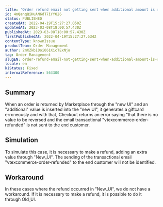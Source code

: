 ```yaml
---
title: 'Order refund email not getting sent when additional amount is refunded using new UI (OMS).'
id: 4nQanqQiHuAN6dT7iYYO26
status: PUBLISHED
createdAt: 2022-04-19T15:27:27.050Z
updatedAt: 2023-03-08T18:00:57.430Z
publishedAt: 2023-03-08T18:00:57.430Z
firstPublishedAt: 2022-04-19T15:27:27.634Z
contentType: knownIssue
productTeam: Order Management
author: 2mXZkbi0oi061KicTExNjo
tag: Order Management
slugEN: order-refund-email-not-getting-sent-when-additional-amount-is-refunded-using-new-ui-oms
locale: en
kiStatus: Fixed
internalReference: 563300
---
```


## Summary


When an order is returned by Marketplace through the "new UI" and an "additional" value is inserted into the "new UI", it generates a giftcard erroneously and with that, Checkout returns an error saying "that there is no value to be reversed and the email transactional "vtexcommerce-order-refunded" is not sent to the end customer.


##

## Simulation


To simulate this case, it is necessary to make a refund, adding an extra value through "New_UI".
The sending of the transactional email "vtexcommerce-order-refunded" to the end customer will not be identified.


##

## Workaround


In these cases where the refund occurred in "New_UI", we do not have a workaround. If it is necessary to make a refund, it is possible to do it through Old_UI.





